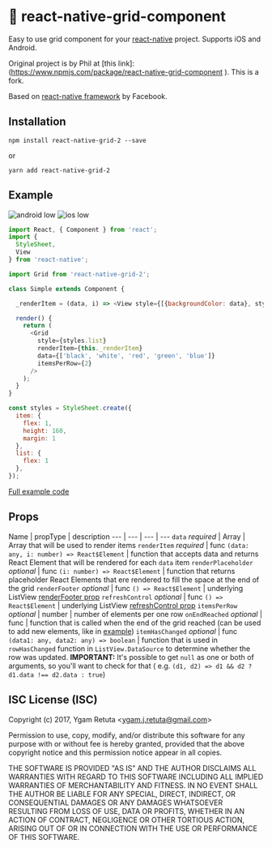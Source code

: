 # :black_square_button: react-native-grid-component

Easy to use grid component for your [react-native](https://github.com/facebook/react-native/) project. Supports iOS and Android.

Original project is by Phil at [this link]:
(https://www.npmjs.com/package/react-native-grid-component ). This is a fork.

Based on [react-native framework](https://github.com/facebook/react-native/) by Facebook.

## Installation

```
npm install react-native-grid-2 --save
```

or

```
yarn add react-native-grid-2
```

## Example

![android low](https://cloud.githubusercontent.com/assets/577316/18456263/d6b977e2-794f-11e6-878f-5737355111ac.gif) ![ios low](https://cloud.githubusercontent.com/assets/577316/18456262/d6b7a39a-794f-11e6-8587-06757dc42e14.gif)

```js
import React, { Component } from 'react';
import {
  StyleSheet,
  View
} from 'react-native';

import Grid from 'react-native-grid-2';

class Simple extends Component {

  _renderItem = (data, i) => <View style={[{backgroundColor: data}, styles.item]} key={i}/>

  render() {
    return (
      <Grid
        style={styles.list}
        renderItem={this._renderItem}
        data={['black', 'white', 'red', 'green', 'blue']}
        itemsPerRow={2}
      />
    );
  }
}

const styles = StyleSheet.create({
  item: {
    flex: 1,
    height: 160,
    margin: 1
  },
  list: {
    flex: 1
  },
});

```

[Full example code](Examples/Simple)

## Props
Name | propType | description
--- | --- | --- | ---
`data` *required*  | Array | Array that will be used to render items
`renderItem` *required*  | func `(data: any, i: number) => React$Element` | function that accepts data and returns React Element that will be rendered for each `data` item
`renderPlaceholder` *optional* | func `(i: number) => React$Element` | function that returns placeholder React Elements that ere rendered to fill the space at the end of the grid
`renderFooter` *optional* | func `() => React$Element` | underlying ListView [renderFooter prop](https://facebook.github.io/react-native/docs/listview.html#renderfooter)
`refreshControl` *optional* | func `() => React$Element` | underlying ListView [refreshControl prop](https://facebook.github.io/react-native/docs/refreshcontrol.html)
`itemsPerRow` *optional* | number | number of elements per one row
`onEndReached` *optional* | func | function that is called when the end of the grid reached (can be used to add new elements, like in [example](Examples/Simple))
`itemHasChanged` *optional* | func `(data1: any, data2: any) => boolean` | function that is used in `rowHasChanged` function in `ListView.DataSource` to determine whether the row was updated. **IMPORTANT:** It's possible to get `null` as one or both of arguments, so you'll want to check for that ( e.g. `(d1, d2) => d1 && d2 ? d1.data !== d2.data : true`)


ISC License (ISC)
-------

Copyright (c) 2017, Ygam Retuta <<ygam.j.retuta@gmail.com>>

Permission to use, copy, modify, and/or distribute this software for any purpose with or without fee is hereby granted, provided that the above copyright notice and this permission notice appear in all copies.

THE SOFTWARE IS PROVIDED "AS IS" AND THE AUTHOR DISCLAIMS ALL WARRANTIES WITH REGARD TO THIS SOFTWARE INCLUDING ALL IMPLIED WARRANTIES OF MERCHANTABILITY AND FITNESS. IN NO EVENT SHALL THE AUTHOR BE LIABLE FOR ANY SPECIAL, DIRECT, INDIRECT, OR CONSEQUENTIAL DAMAGES OR ANY DAMAGES WHATSOEVER RESULTING FROM LOSS OF USE, DATA OR PROFITS, WHETHER IN AN ACTION OF CONTRACT, NEGLIGENCE OR OTHER TORTIOUS ACTION, ARISING OUT OF OR IN CONNECTION WITH THE USE OR PERFORMANCE OF THIS SOFTWARE.
